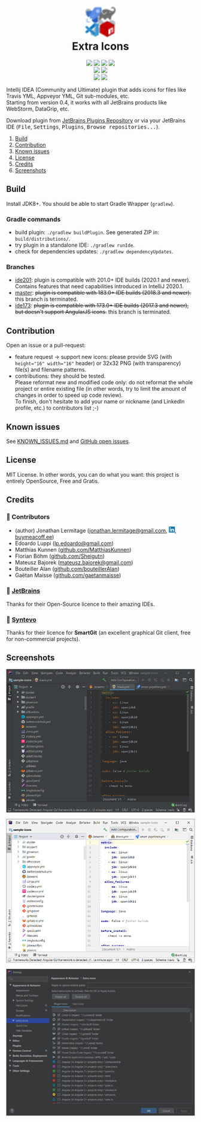 <h1 align="center">
    <a href="https://plugins.jetbrains.com/plugin/11058-extra-icons">
      <img src="./src/main/resources/META-INF/pluginIcon.svg" width="84" height="84" alt="logo"/>
    </a><br/>
    Extra Icons
</h1>

<p align="center">
    <a href="https://plugins.jetbrains.com/plugin/11058-extra-icons"><img src="https://img.shields.io/jetbrains/plugin/v/11058-extra-icons.svg"/></a>
    <a href="https://plugins.jetbrains.com/plugin/11058-extra-icons"><img src="https://img.shields.io/jetbrains/plugin/d/11058-extra-icons.svg"/></a>
    <a href="https://github.com/jonathanlermitage/intellij-extra-icons-plugin/blob/master/LICENSE.txt"><img src="https://img.shields.io/github/license/jonathanlermitage/intellij-extra-icons-plugin.svg"/></a>
    <a href="https://github.com/jonathanlermitage/intellij-extra-icons-plugin/graphs/contributors"><img src="https://img.shields.io/github/contributors/jonathanlermitage/intellij-extra-icons-plugin"/></a><br>
    <a href="https://github.com/jonathanlermitage/intellij-extra-icons-plugin/actions?query=workflow%3A%22Build%22"><img src="https://github.com/jonathanlermitage/intellij-extra-icons-plugin/workflows/Build/badge.svg"/></a>
    <a href="https://github.com/jonathanlermitage/intellij-extra-icons-plugin/actions?query=workflow%3A%22Compatibility%22"><img src="https://github.com/jonathanlermitage/intellij-extra-icons-plugin/workflows/Compatibility/badge.svg"/></a><br>
    <a href="https://github.com/jonathanlermitage/intellij-extra-icons-plugin/actions?query=workflow%3A%22Build+EAP%22"><img src="https://github.com/jonathanlermitage/intellij-extra-icons-plugin/workflows/Build%20EAP/badge.svg"/></a>
    <a href="https://github.com/jonathanlermitage/intellij-extra-icons-plugin/actions?query=workflow%3A%22Compatibility+EAP%22"><img src="https://github.com/jonathanlermitage/intellij-extra-icons-plugin/workflows/Compatibility%20EAP/badge.svg"/></a>
</p>

Intellij IDEA (Community and Ultimate) plugin that adds icons for files like Travis YML, Appveyor YML, Git sub-modules, etc.  
Starting from version 0.4, it works with all JetBrains products like WebStorm, DataGrip, etc.

Download plugin from [JetBrains Plugins Repository](https://plugins.jetbrains.com/plugin/11058-extra-icons) or via your JetBrains IDE (<kbd>File</kbd>, <kbd>Settings</kbd>, <kbd>Plugins</kbd>, <kbd>Browse repositories...</kbd>).

1. [Build](#build)  
2. [Contribution](#contribution)  
3. [Known issues](#known-issues)  
4. [License](#license)  
5. [Credits](#credits)  
6. [Screenshots](#screenshots)  

## Build

Install JDK8+. You should be able to start Gradle Wrapper (`gradlew`).

### Gradle commands

* build plugin: `./gradlew buildPlugin`. See generated ZIP in: `build/distributions/`.
* try plugin in a standalone IDE: `./gradlew runIde`.
* check for dependencies updates: `./gradlew dependencyUpdates`.

### Branches

* [ide201](https://github.com/jonathanlermitage/intellij-extra-icons-plugin/tree/ide201): plugin is compatible with 201.0+ IDE builds (2020.1 and newer). Contains features that need capabilities introduced in IntelliJ 2020.1.
* [master](https://github.com/jonathanlermitage/intellij-extra-icons-plugin/tree/master): ~~plugin is compatible with 183.0+ IDE builds (2018.3 and newer).~~ this branch is terminated.
* [ide173](https://github.com/jonathanlermitage/intellij-extra-icons-plugin/tree/ide173): ~~plugin is compatible with 173.0+ IDE builds (2017.3 and newer), but doesn't support AngularJS icons.~~ this branch is terminated.

## Contribution

Open an issue or a pull-request:

* feature request -> support new icons: please provide SVG (with `height="16" width="16"` header) or 32x32 PNG (with transparency) file(s) and filename patterns.
* contributions: they should be tested.      
  Please reformat new and modified code only: do not reformat the whole project or entire existing file (in other words, try to limit the amount of changes in order to speed up code review).  
  To finish, don't hesitate to add your name or nickname (and LinkedIn profile, etc.) to contributors list ;-)

## Known issues

See [KNOWN_ISSUES.md](KNOWN_ISSUES.md) and [GitHub open issues](https://github.com/jonathanlermitage/intellij-extra-icons-plugin/issues).

## License

MIT License. In other words, you can do what you want: this project is entirely OpenSource, Free and Gratis.

## Credits

### 🤝 Contributors

* (author) Jonathan Lermitage (<jonathan.lermitage@gmail.com>, [![linkedin](misc/linkedin_profile_badge.png)](https://www.linkedin.com/in/jonathan-lermitage-092711142/), [buymeacoff.ee](http://buymeacoff.ee/jlermitage))
* Edoardo Luppi (<lp.edoardo@gmail.com>)
* Matthias Kunnen ([github.com/MatthiasKunnen](https://github.com/MatthiasKunnen))
* Florian Böhm ([github.com/Sheigutn](https://github.com/Sheigutn))
* Mateusz Bajorek (<mateusz.bajorek@gmail.com>)
* Bouteiller Alan ([github.com/bouteillerAlan](https://github.com/bouteillerAlan))
* Gaëtan Maisse ([github.com/gaetanmaisse](https://github.com/gaetanmaisse))

### 🤝 [JetBrains](https://www.jetbrains.com/idea/)

Thanks for their Open-Source licence to their amazing IDEs.

### 🤝 [Syntevo](https://www.syntevo.com/smartgit/)

Thanks for their licence for **SmartGit** (an excellent graphical Git client, free for non-commercial projects).

## Screenshots

![Dark Screenshot](misc/screenshots/intellijidea-ce_dark.png)

![Screenshot](misc/screenshots/intellijidea-ce.png)

![Config Panel Screenshot](misc/screenshots/config-panel.png)
